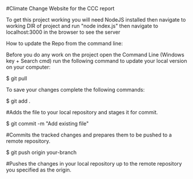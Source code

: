 #Climate Change Website for the CCC report

To get this project working you will need NodeJS installed then navigate to working DIR of project and run "node index.js" then navigate to localhost:3000 in the browser to see the server

How to update the Repo from the command line:

Before you do any work on the project open the Command Line (Windows key + Search cmd) run the following command to update your local version on your computer:

$ git pull

To save your changes complete the following commands:

$ git add .

#Adds the file to your local repository and stages it for commit.

$ git commit -m "Add existing file"

#Commits the tracked changes and prepares them to be pushed to a remote repository.

$ git push origin your-branch

#Pushes the changes in your local repository up to the remote repository you specified as the origin.
